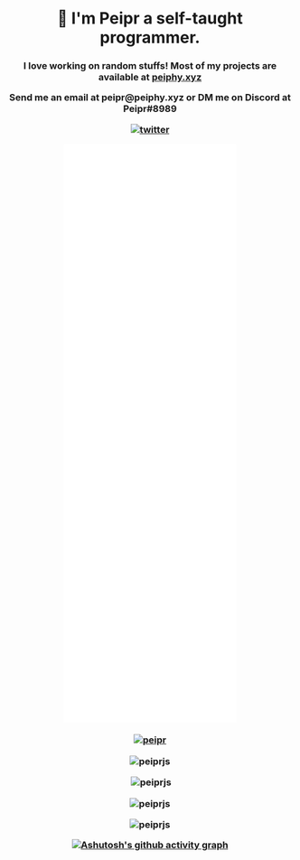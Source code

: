<h1 align="center">👋 I'm Peipr a self-taught programmer.</h1>
<h3 align="center">I love working on random stuffs! Most of my projects are available at <a href="peiphy.xyz">peiphy.xyz</a>
<p align="center">Send me an email at <b>peipr@peiphy.xyz<b> or DM me on Discord at <b>Peipr#8989</b> </p>
<p align="center"> <a href="https://twitter.com/peipr1" target="blank"><img src="https://img.shields.io/twitter/follow/peipr1?logo=twitter&style=for-the-badge" alt="twitter" /></a> </p>

![Metrics](/github-metrics.svg)

<p align="center"> <a href="https://github.com/ryo-ma/github-profile-trophy"><img src="https://github-profile-trophy.vercel.app/?username=peiprjs&theme=radical" alt="peipr" /></a> </p>


<p align="center"><img align="center" src="https://github-readme-stats.vercel.app/api/top-langs/?username=peiprjs&theme=radical" alt="peiprjs" /></p>

<p align="center">&nbsp;<img align="center" src="https://github-readme-stats.vercel.app/api?username=peiprjs&show_icons=true&theme=radical&locale=en" alt="peiprjs" /></p>

<p align="center"><img align="center" src="https://github-readme-streak-stats.herokuapp.com/?user=peiprjs&theme=radical" alt="peiprjs" /></p>


<p align="center"> <img src="https://komarev.com/ghpvc/?username=peiprjs&label=Profile%20views&color=0e75b6&style=plastic" alt="peiprjs" /> </p>

[![Ashutosh's github activity graph](https://activity-graph.herokuapp.com/graph?username=peiprjs)](https://activity-graph.herokuapp.com/graph?username=peiprjs)
